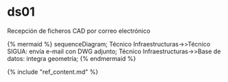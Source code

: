 # ds01

Recepción de ficheros CAD por correo electrónico  

{% mermaid %}
sequenceDiagram;
  Técnico Infraestructuras->>Técnico SIGUA: envía e-mail con DWG adjunto;
  Técnico Infraestructuras->>Base de datos: integra geometría;
{% endmermaid %}

{% include "ref_content.md" %}